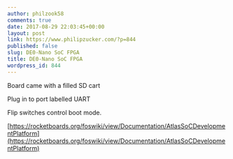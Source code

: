```yaml
---
author: philzook58
comments: true
date: 2017-08-29 22:03:45+00:00
layout: post
link: https://www.philipzucker.com/?p=844
published: false
slug: DE0-Nano SoC FPGA
title: DE0-Nano SoC FPGA
wordpress_id: 844
---
```


Board came with a filled SD cart

Plug in to port labelled UART

Flip switches control boot mode.

[https://rocketboards.org/foswiki/view/Documentation/AtlasSoCDevelopmentPlatform](https://rocketboards.org/foswiki/view/Documentation/AtlasSoCDevelopmentPlatform)


